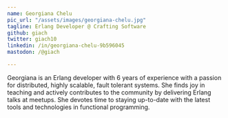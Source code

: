 ```yaml
---
name: Georgiana Chelu
pic_url: "/assets/images/georgiana-chelu.jpg"
tagline: Erlang Developer @ Crafting Software
github: giach
twitter: giach10
linkedin: /in/georgiana-chelu-9b596045
mastodon: /@giach

---
```

Georgiana is an Erlang developer with 6 years of experience with a passion for distributed, highly scalable, fault tolerant systems. She finds joy in teaching and actively contributes to the community by delivering Erlang talks at meetups. She devotes time to staying up-to-date with the latest tools and technologies in functional programming.
